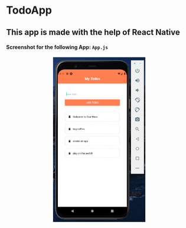 # TodoApp
## This app is made with the help of React Native

#### Screenshot for the following App: ``` App.js ```

<div align="center">
<img src="images/ReviewKit.png" width="250">
</ div>
